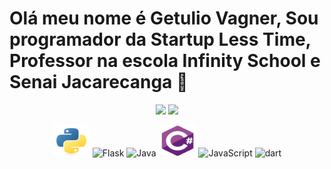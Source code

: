 # Olá meu nome é Getulio Vagner, Sou programador da Startup Less Time, Professor na escola Infinity School e Senai Jacarecanga 👋

<p align="center">
    <a href="https://github.com/GetulioLT"><img heigth="180em" src="https://github-readme-stats.vercel.app/api?username=GetulioLT&show_icons=true&theme=dracula&include_all_commits=true"/></a>
    <a href="https://github.com/GetulioLT"><img height="195em" src="https://github-readme-stats.vercel.app/api/top-langs/?username=GetulioLT&layout=compact&langs_count=7&theme=dracula"/></a>
</p>
<p align="center">
    <img height="50" width="60" src="https://raw.githubusercontent.com/devicons/devicon/master/icons/python/python-original.svg" alt="Python">
    <img height="50" width="60" src="https://cdn.jsdelivr.net/gh/devicons/devicon/icons/flask/flask-original.svg" alt="Flask">
    <img height="50" width="60" src="https://cdn.jsdelivr.net/gh/devicons/devicon/icons/java/java-original.svg" alt="Java">
    <img height="50" width="60" src="https://raw.githubusercontent.com/devicons/devicon/master/icons/csharp/csharp-original.svg" alt="CSharp">
    <img height="50" width="60" src="https://cdn.jsdelivr.net/gh/devicons/devicon/icons/javascript/javascript-original.svg" alt="JavaScript">
    <img height="50" width="60" src="https://cdn.jsdelivr.net/gh/devicons/devicon/icons/dart/dart-original.svg" alt="dart">
</p>

